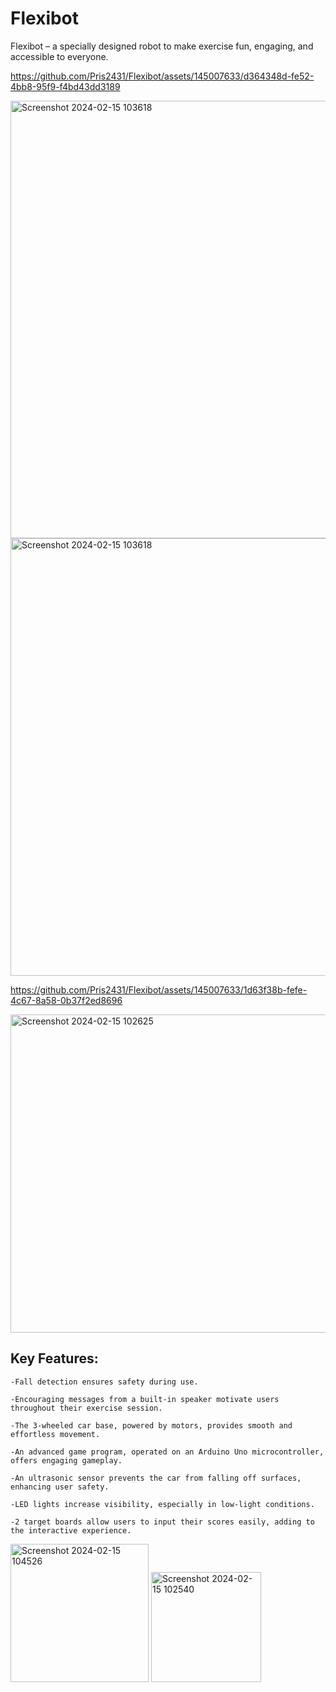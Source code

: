 # Flexibot
Flexibot – a specially designed robot to make exercise fun, engaging, and accessible to everyone.


https://github.com/Pris2431/Flexibot/assets/145007633/d364348d-fe52-4bb8-95f9-f4bd43dd3189

<img width="700" alt="Screenshot 2024-02-15 103618" src="https://github.com/Pris2431/Flexibot/assets/145007633/febc22be-b68c-4bfb-ad71-8cf1b35f94d6"> 
<img width="700" alt="Screenshot 2024-02-15 103618" src="https://github.com/Pris2431/Flexibot/assets/145007633/570a7867-b47f-4949-b049-cdd8bc6b9b2a"> 

https://github.com/Pris2431/Flexibot/assets/145007633/1d63f38b-fefe-4c67-8a58-0b37f2ed8696 

<img width="509" alt="Screenshot 2024-02-15 102625" src="https://github.com/Pris2431/Flexibot/assets/145007633/c43a7c8d-c653-44df-be0d-9ca53180023c">


## Key Features:
    -Fall detection ensures safety during use. 

    -Encouraging messages from a built-in speaker motivate users throughout their exercise session. 

    -The 3-wheeled car base, powered by motors, provides smooth and effortless movement. 

    -An advanced game program, operated on an Arduino Uno microcontroller, offers engaging gameplay. 

    -An ultrasonic sensor prevents the car from falling off surfaces, enhancing user safety. 

    -LED lights increase visibility, especially in low-light conditions. 

    -2 target boards allow users to input their scores easily, adding to the interactive experience. 
<img width="221" alt="Screenshot 2024-02-15 104526" src="https://github.com/Pris2431/Flexibot/assets/145007633/fff81270-775d-42f9-8c48-135ce9950bcd">
<img width="176" alt="Screenshot 2024-02-15 102540" src="https://github.com/Pris2431/Flexibot/assets/145007633/9b0fa78a-13e7-4cfd-92ac-8489787ae675">
